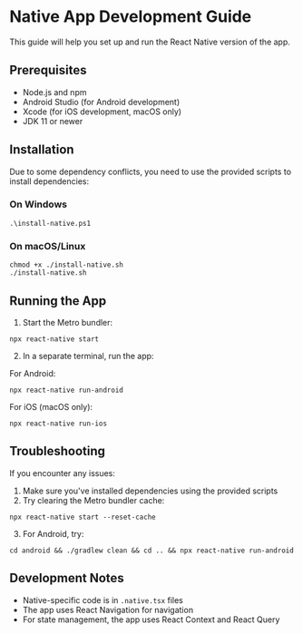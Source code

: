 
# Native App Development Guide

This guide will help you set up and run the React Native version of the app.

## Prerequisites

- Node.js and npm
- Android Studio (for Android development)
- Xcode (for iOS development, macOS only)
- JDK 11 or newer

## Installation

Due to some dependency conflicts, you need to use the provided scripts to install dependencies:

### On Windows
```
.\install-native.ps1
```

### On macOS/Linux
```
chmod +x ./install-native.sh
./install-native.sh
```

## Running the App

1. Start the Metro bundler:
```
npx react-native start
```

2. In a separate terminal, run the app:

For Android:
```
npx react-native run-android
```

For iOS (macOS only):
```
npx react-native run-ios
```

## Troubleshooting

If you encounter any issues:

1. Make sure you've installed dependencies using the provided scripts
2. Try clearing the Metro bundler cache:
```
npx react-native start --reset-cache
```
3. For Android, try:
```
cd android && ./gradlew clean && cd .. && npx react-native run-android
```

## Development Notes

- Native-specific code is in `.native.tsx` files
- The app uses React Navigation for navigation
- For state management, the app uses React Context and React Query

